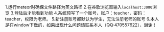 1.运行meteor时确保文件路径为英文路径
2.在谷歌浏览器输入`localhost:3000`浏览
3.登陆后才能看到功能
4.系统预写了一个账号，账户：teacher，密码：teacher，权限为老师。
5.新注册账号都默认为学生，无法注册老师的账号
6.本人是在window下做的，如果出现什么问题请联系本人（QQ:470557622），谢谢！